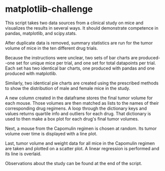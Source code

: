 # matplotlib-challenge

This script takes two data sources from a clinical study on mice and visualizes the results in several ways. It should demonstrate competence in pandas, matplotlib, and scipy.stats.

After duplicate data is removed, summary statistics are run for the tumor volume of mice in the ten different drug trials.

Because the instructions were unclear, two sets of bar charts are produced--one set for unique mice per trial, and one set for total datapoints per trial. Each set has two identical bar charts, one produced with pandas and one produced with matplotlib.

Similarly, two identical pie charts are created using the prescribed methods to show the distribution of male and female mice in the study.

A new column created in the dataframe stores the final tumor volume for each mouse. Those volumes are then matched as lists to the names of their corresponding drug regimens. A loop through the dictionary keys and values returns quartile info and outliers for each drug. That dictionary is used to then make a box plot for each drug's final tumor volumes.

Next, a mouse from the Capomulin regimen is chosen at random. Its tumor volume over time is displayed with a line plot.

Last, tumor volume and weight data for all mice in the Capomulin regimen are taken and plotted on a scatter plot. A linear regression is performed and its line is overlaid.

Observations about the study can be found at the end of the script.
